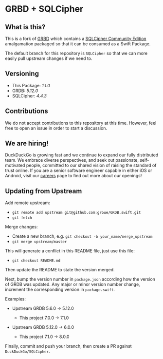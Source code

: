 # GRBD + SQLCipher 

## What is this?
This is a fork of [GRBD](https://github.com/groue/GRDB.swift) which contains a [SQLCipher Community Edition](https://www.zetetic.net/sqlcipher/open-source/) amalgamation packaged so that it can be consumed as a Swift Package.

The default branch for this repository is `SQLCipher` so that we can more easily pull upstream changes if we need to.

## Versioning

* This Package: *1.1.0*
* GRDB: *5.12.0*
* SQLCipher: *4.4.3*

## Contributions
We do not accept contributions to this repository at this time.  However, feel free to open an issue in order to start a discussion.

## We are hiring!
DuckDuckGo is growing fast and we continue to expand our fully distributed team. We embrace diverse perspectives, and seek out passionate, self-motivated people, committed to our shared vision of raising the standard of trust online. If you are a senior software engineer capable in either iOS or Android, visit our [careers](https://duckduckgo.com/hiring/#open) page to find out more about our openings!

## Updating from Upstream

Add remote upstream:

* `git remote add upstream git@github.com:groue/GRDB.swift.git`
* `git fetch`

Merge changes:

* Create a new branch, e.g. `git checkout -b your_name/merge_upstream`
* `git merge upstream/master`

This will generate a conflict in this README file, just use this file:

* `git checkout README.md`

Then update the README to state the version merged.

Next, bump the version number in `package.json` according how the version of GRDB was updated.  Any major or minor version number change, increment the corresponding version in `package.swift`.

Examples:

* Upstream GRDB 5.6.0 -> 5.12.0
  * This project 7.0.0 -> 7.1.0

* Upstream GRDB 5.12.0 -> 6.0.0
  * This project 7.1.0 -> 8.0.0

Finally, commit and push your branch, then create a PR against `DuckDuckGo/SQLCipher`.

